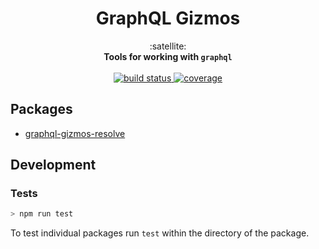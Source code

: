 <h1 align="center">GraphQL Gizmos</h1>

<div align="center">
  :satellite:
</div>
<div align="center">
  <strong>Tools for working with <code>graphql</code></strong>
</div>

<br />

<div align="center">
  <a href="https://travis-ci.org/choojs/choo">
    <img src="https://ci.appveyor.com/api/projects/status/dequif4j9oea4wkc/branch/master"
      alt="build status" />
  </a>
  <a href="https://codecov.io/github/choojs/choo">
		<img src="https://codecov.io/gh/robstenbom/graphql-gizmos/branch/master/graph/badge.svg" alt="coverage"/>
  </a>
</div>

## Packages

* [graphql-gizmos-resolve](packages/graphql-gizmos-resolve)

## Development

### Tests

```bash
> npm run test
```

To test individual packages run `test` within the directory of the package.
